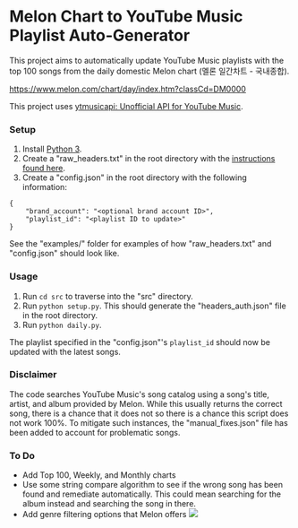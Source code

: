 # Melon Chart to YouTube Music Playlist Auto-Generator
This project aims to automatically update YouTube Music playlists with the top 100 songs from the daily domestic Melon chart (멜론 일간차트 - 국내종합).

https://www.melon.com/chart/day/index.htm?classCd=DM0000

This project uses [ytmusicapi: Unofficial API for YouTube Music](https://ytmusicapi.readthedocs.io/en/latest/).

### Setup
1. Install [Python 3](https://www.python.org/downloads/).
2. Create a "raw_headers.txt" in the root directory with the [instructions found here](https://ytmusicapi.readthedocs.io/en/latest/setup.html#copy-authentication-headers).
3. Create a "config.json" in the root directory with the following information:
```
{
    "brand_account": "<optional brand account ID>",
    "playlist_id": "<playlist ID to update>"
}
```

See the "examples/" folder for examples of how "raw_headers.txt" and "config.json" should look like.

### Usage
1. Run `cd src` to traverse into the "src" directory.
2. Run `python setup.py`. This should generate the "headers_auth.json" file in the root directory.
3. Run `python daily.py`.

The playlist specified in the "config.json"'s `playlist_id` should now be updated with the latest songs.

### Disclaimer
The code searches YouTube Music's song catalog using a song's title, artist, and album provided by Melon. While this usually returns the correct song, there is a chance that it does not so there is a chance this script does not work 100%. To mitigate such instances, the "manual_fixes.json" file has been added to account for problematic songs.

### To Do
- Add Top 100, Weekly, and Monthly charts
- Use some string compare algorithm to see if the wrong song has been found and remediate automatically. This could mean searching for the album instead and searching the song in there.
- Add genre filtering options that Melon offers ![](https://i.imgur.com/D1w9RBg.png)